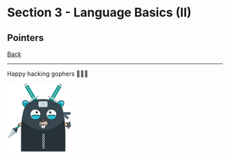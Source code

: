 # Section 3 - Language Basics (II)

## Pointers

[Back](https://github.com/steevehook/udemy-go101/blob/master/section_2-language-basics-2)

---

Happy hacking gophers 🚀🚀🚀

<img src="https://github.com/steevehook/udemy-go101/raw/master/udemy-go101.svg?sanitize=true" width="150px"/>
